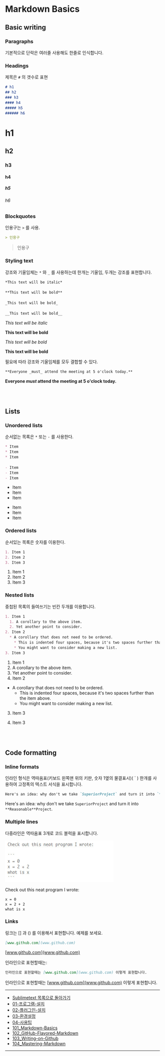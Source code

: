 # Markdown Basics


## Basic writing



### Paragraphs

기본적으로 단락은 여러줄 사용해도 한줄로 인식합니다.




### Headings

제목은 `#` 의 갯수로 표현

```md
# h1
## h2
### h3
#### h4
##### h5
###### h6
```

# h1
## h2
### h3
#### h4
##### h5
###### h6


### Blockquotes

인용구는 `>` 를 사용.

```md
> 인용구
```

> 인용구



### Styling text

강조와 기울임체는 `*` 와 `_` 를 사용하는데 한개는 기울임, 두개는 강조를 표현합니다.

```md
*This text will be italic*

**This text will be bold**

_This text will be bold_

__This text will be bold__
```

*This text will be italic*

**This text will be bold**

_This text will be bold_

__This text will be bold__


필요에 따라 강조와 기울임체를 모두 결합할 수 있다.

```md
**Everyone _must_ attend the meeting at 5 o'clock today.**
```

**Everyone _must_ attend the meeting at 5 o'clock today.**


<br>
<br>

## Lists


### Unordered lists

순서없는 목록은 `*` 또는 `-` 를 사용한다.

```md
* Item
* Item
* Item

- Item
- Item
- Item
```

* Item
* Item
* Item

- Item
- Item
- Item


### Ordered lists

순서있는 목록은 숫자를 이용한다.


```md
1. Item 1
2. Item 2
3. Item 3
```

1. Item 1
2. Item 2
3. Item 3





### Nested lists

중첩된 목록의 들여쓰기는 빈칸 두개를 이용합니다.

```md
1. Item 1
  1. A corollary to the above item.
  2. Yet another point to consider.
2. Item 2
  * A corollary that does not need to be ordered.
    * This is indented four spaces, because it's two spaces further than the item above.
    * You might want to consider making a new list.
3. Item 3
```

1. Item 1
  1. A corollary to the above item.
  2. Yet another point to consider.
2. Item 2
  * A corollary that does not need to be ordered.
    * This is indented four spaces, because it's two spaces further than the item above.
    * You might want to consider making a new list.
3. Item 3


3. Item 3




<br>
<br>


## Code formatting


### Inline formats

인라인 형식은 역따옴표(키보드 왼쪽맨 위의 키판, 숫자 1옆의 물결표시)( \` ) 한개를 사용하여 고정폭의 텍스트 서식을 표시합니다.

```md
Here's an idea: why don't we take `SuperiorProject` and turn it into `**Reasonable**Project`.
```

Here's an idea: why don't we take `SuperiorProject` and turn it into `**Reasonable**Project`.



### Multiple lines

다중라인은 역따옴표 3개로 코드 블럭을 표시합니다.

![Markdown lines](../images/demun-056.jpg)



Check out this neat program I wrote:

```
x = 0
x = 2 + 2
what is x
```



### Links

링크는 [] 과 () 를 이용해서 표현합니다. 예제를 보세요.

```md
[www.github.com](www.github.com)
```

[www.github.com](www.github.com)



인라인으로 표현할때는:

```md
인라인으로 표현할때는 [www.github.com](www.github.com) 이렇게 표현합니다.
```

인라인으로 표현할때는 [www.github.com](www.github.com) 이렇게 표현합니다.



----

* [Sublimetext 목록으로 돌아가기](../README.md)
* [01-프로그램-설치](01-프로그램-설치.md)
* [02-플러그인-설치](02-플러그인-설치.md)
* [03-환경설정](03-환경설정.md)
* [04-사용팁](04-사용팁.md)
* [101_Markdown-Basics](101_Markdown-Basics.md)
* [102_GitHub-Flavored-Markdown](102_Github-Flavored-Markdown.md)
* [103_Writing-on-Github](103_Writing-on-Github.md)
* [104_Mastering-Markdown](104_Mastering-Markdown.md)

----